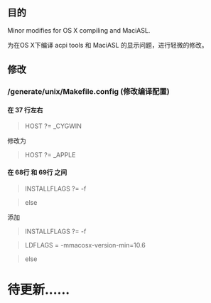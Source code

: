 ## 目的
Minor modifies for OS X compiling and MaciASL.

为在OS X下编译 acpi tools 和 MaciASL 的显示问题，进行轻微的修改。

## 修改
### /generate/unix/Makefile.config (修改编译配置)
#### 在 37 行左右
> HOST ?= _CYGWIN

修改为

> HOST ?= _APPLE

#### 在 68行 和 69行 之间
> INSTALLFLAGS ?= -f

> else

添加
> INSTALLFLAGS ?= -f

> LDFLAGS = -mmacosx-version-min=10.6

> else

# 待更新......